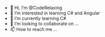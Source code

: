 - 👋 Hi, I’m @CodeRelaxing
- 👀 I’m interested in learning C# and Angular
- 🌱 I’m currently learning C#
- 💞️ I’m looking to collaborate on ...
- 📫 How to reach me ...

<!---
CodeRelaxing/CodeRelaxing is a ✨ special ✨ repository because its `README.md` (this file) appears on your GitHub profile.
You can click the Preview link to take a look at your changes.
--->
